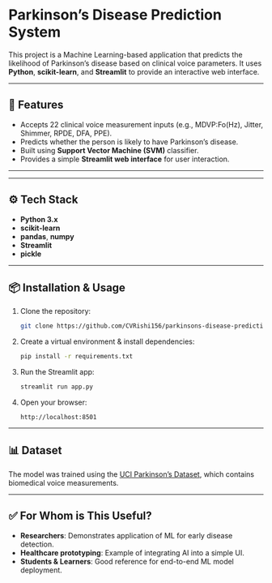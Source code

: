 # Parkinson’s Disease Prediction System

This project is a Machine Learning-based application that predicts the likelihood of Parkinson’s disease based on clinical voice parameters. It uses **Python**, **scikit-learn**, and **Streamlit** to provide an interactive web interface.

---

## 🚀 Features

- Accepts 22 clinical voice measurement inputs (e.g., MDVP:Fo(Hz), Jitter, Shimmer, RPDE, DFA, PPE).
- Predicts whether the person is likely to have Parkinson’s disease.
- Built using **Support Vector Machine (SVM)** classifier.
- Provides a simple **Streamlit web interface** for user interaction.

---

---

## ⚙️ Tech Stack

- **Python 3.x**
- **scikit-learn**
- **pandas**, **numpy**
- **Streamlit**
- **pickle**

---

## 📦 Installation & Usage

1. Clone the repository:
   ```bash
   git clone https://github.com/CVRishi156/parkinsons-disease-prediction.git
   
   ```

2. Create a virtual environment & install dependencies:
   ```bash
   pip install -r requirements.txt
   ```

3. Run the Streamlit app:
   ```bash
   streamlit run app.py
   ```

4. Open your browser:
   ```
   http://localhost:8501
   ```

---

## 📊 Dataset

The model was trained using the [UCI Parkinson’s Dataset](https://archive.ics.uci.edu/ml/datasets/parkinsons), which contains biomedical voice measurements.

---

## ✅ For Whom is This Useful?

- **Researchers**: Demonstrates application of ML for early disease detection.
- **Healthcare prototyping**: Example of integrating AI into a simple UI.
- **Students & Learners**: Good reference for end-to-end ML model deployment.

